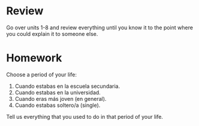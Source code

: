 # Review

Go over units 1-8 and review everything until you know it to the point where you could explain it to someone else.

# Homework

Choose a period of your life:

1. Cuando estabas en la escuela secundaria.
2. Cuando estabas en la universidad.
3. Cuando eras más joven (en general).
4. Cuando estabas soltero/a (single).

Tell us everything that you used to do in that period of your life.